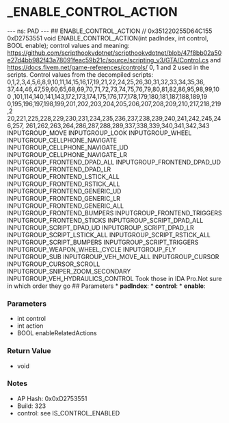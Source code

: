 # _ENABLE_CONTROL_ACTION

--- ns: PAD --- ## ENABLE_CONTROL_ACTION  // 0x351220255D64C155 0xD2753551 void ENABLE_CONTROL_ACTION(int padIndex, int control, BOOL enable);  control values and meaning: https://github.com/scripthookvdotnet/scripthookvdotnet/blob/47f8bb02a50e27d4bb982f43a78091feac59b21c/source/scripting_v3/GTA/Control.cs and https://docs.fivem.net/game-references/controls/ 0, 1 and 2 used in the scripts. Control values from the decompiled scripts: 0,1,2,3,4,5,6,8,9,10,11,14,15,16,17,19,21,22,24,25,26,30,31,32,33,34,35,36, 37,44,46,47,59,60,65,68,69,70,71,72,73,74,75,76,79,80,81,82,86,95,98,99,100 ,101,114,140,141,143,172,173,174,175,176,177,178,179,180,181,187,188,189,19 0,195,196,197,198,199,201,202,203,204,205,206,207,208,209,210,217,218,219,2 20,221,225,228,229,230,231,234,235,236,237,238,239,240,241,242,245,246,257, 261,262,263,264,286,287,288,289,337,338,339,340,341,342,343 INPUTGROUP_MOVE INPUTGROUP_LOOK INPUTGROUP_WHEEL INPUTGROUP_CELLPHONE_NAVIGATE INPUTGROUP_CELLPHONE_NAVIGATE_UD INPUTGROUP_CELLPHONE_NAVIGATE_LR INPUTGROUP_FRONTEND_DPAD_ALL INPUTGROUP_FRONTEND_DPAD_UD INPUTGROUP_FRONTEND_DPAD_LR INPUTGROUP_FRONTEND_LSTICK_ALL INPUTGROUP_FRONTEND_RSTICK_ALL INPUTGROUP_FRONTEND_GENERIC_UD INPUTGROUP_FRONTEND_GENERIC_LR INPUTGROUP_FRONTEND_GENERIC_ALL INPUTGROUP_FRONTEND_BUMPERS INPUTGROUP_FRONTEND_TRIGGERS INPUTGROUP_FRONTEND_STICKS INPUTGROUP_SCRIPT_DPAD_ALL INPUTGROUP_SCRIPT_DPAD_UD INPUTGROUP_SCRIPT_DPAD_LR INPUTGROUP_SCRIPT_LSTICK_ALL INPUTGROUP_SCRIPT_RSTICK_ALL INPUTGROUP_SCRIPT_BUMPERS INPUTGROUP_SCRIPT_TRIGGERS INPUTGROUP_WEAPON_WHEEL_CYCLE INPUTGROUP_FLY INPUTGROUP_SUB INPUTGROUP_VEH_MOVE_ALL INPUTGROUP_CURSOR INPUTGROUP_CURSOR_SCROLL INPUTGROUP_SNIPER_ZOOM_SECONDARY INPUTGROUP_VEH_HYDRAULICS_CONTROL Took those in IDA Pro.Not sure in which order they go  ## Parameters * **padIndex**: * **control**: * **enable**:

### Parameters
* int control
* int action
* BOOL enableRelatedActions

### Return Value
* void

### Notes
* AP Hash: 0x0xD2753551
* Build: 323
* control: see IS_CONTROL_ENABLED

